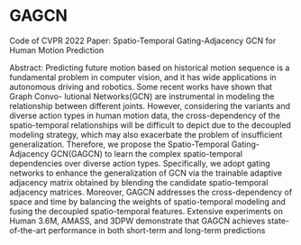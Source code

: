 # GAGCN
Code of CVPR 2022 Paper: Spatio-Temporal Gating-Adjacency GCN for Human Motion Prediction

Abstract: Predicting future motion based on historical motion sequence is a fundamental problem in computer vision, and it has wide applications in autonomous driving and robotics. Some recent works have shown that Graph Convo-
lutional Networks(GCN) are instrumental in modeling the relationship between different joints. However, considering the variants and diverse action types in human motion data, the cross-dependency of the spatio-temporal relationships will be difficult to depict due to the decoupled modeling strategy, which may also exacerbate the problem of insufficient generalization. Therefore, we propose the Spatio-Temporal Gating-Adjacency GCN(GAGCN) to learn the complex spatio-temporal dependencies over diverse action types. Specifically, we adopt gating networks to enhance the generalization of GCN via the trainable adaptive adjacency matrix obtained by blending the candidate spatio-temporal adjacency matrices. Moreover, GAGCN addresses the cross-dependency of space and time by balancing the weights of spatio-temporal modeling and fusing the decoupled spatio-temporal features. Extensive experiments on Human 3.6M, AMASS, and 3DPW demonstrate that GAGCN achieves state-of-the-art performance in both short-term and long-term predictions
